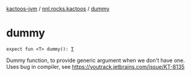 [kactoos-jvm](../index.md) / [nnl.rocks.kactoos](index.md) / [dummy](./dummy.md)

# dummy

`expect fun <T> dummy(): `[`T`](dummy.md#T)

Dummy function, to provide generic argument when we don't have one.
Uses bug in compiler, see https://youtrack.jetbrains.com/issue/KT-8135

